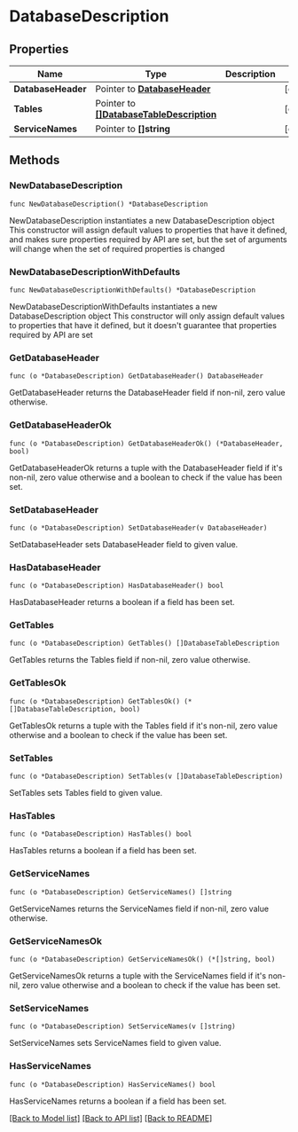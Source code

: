 # DatabaseDescription

## Properties

Name | Type | Description | Notes
------------ | ------------- | ------------- | -------------
**DatabaseHeader** | Pointer to [**DatabaseHeader**](DatabaseHeader.md) |  | [optional] 
**Tables** | Pointer to [**[]DatabaseTableDescription**](DatabaseTableDescription.md) |  | [optional] 
**ServiceNames** | Pointer to **[]string** |  | [optional] 

## Methods

### NewDatabaseDescription

`func NewDatabaseDescription() *DatabaseDescription`

NewDatabaseDescription instantiates a new DatabaseDescription object
This constructor will assign default values to properties that have it defined,
and makes sure properties required by API are set, but the set of arguments
will change when the set of required properties is changed

### NewDatabaseDescriptionWithDefaults

`func NewDatabaseDescriptionWithDefaults() *DatabaseDescription`

NewDatabaseDescriptionWithDefaults instantiates a new DatabaseDescription object
This constructor will only assign default values to properties that have it defined,
but it doesn't guarantee that properties required by API are set

### GetDatabaseHeader

`func (o *DatabaseDescription) GetDatabaseHeader() DatabaseHeader`

GetDatabaseHeader returns the DatabaseHeader field if non-nil, zero value otherwise.

### GetDatabaseHeaderOk

`func (o *DatabaseDescription) GetDatabaseHeaderOk() (*DatabaseHeader, bool)`

GetDatabaseHeaderOk returns a tuple with the DatabaseHeader field if it's non-nil, zero value otherwise
and a boolean to check if the value has been set.

### SetDatabaseHeader

`func (o *DatabaseDescription) SetDatabaseHeader(v DatabaseHeader)`

SetDatabaseHeader sets DatabaseHeader field to given value.

### HasDatabaseHeader

`func (o *DatabaseDescription) HasDatabaseHeader() bool`

HasDatabaseHeader returns a boolean if a field has been set.

### GetTables

`func (o *DatabaseDescription) GetTables() []DatabaseTableDescription`

GetTables returns the Tables field if non-nil, zero value otherwise.

### GetTablesOk

`func (o *DatabaseDescription) GetTablesOk() (*[]DatabaseTableDescription, bool)`

GetTablesOk returns a tuple with the Tables field if it's non-nil, zero value otherwise
and a boolean to check if the value has been set.

### SetTables

`func (o *DatabaseDescription) SetTables(v []DatabaseTableDescription)`

SetTables sets Tables field to given value.

### HasTables

`func (o *DatabaseDescription) HasTables() bool`

HasTables returns a boolean if a field has been set.

### GetServiceNames

`func (o *DatabaseDescription) GetServiceNames() []string`

GetServiceNames returns the ServiceNames field if non-nil, zero value otherwise.

### GetServiceNamesOk

`func (o *DatabaseDescription) GetServiceNamesOk() (*[]string, bool)`

GetServiceNamesOk returns a tuple with the ServiceNames field if it's non-nil, zero value otherwise
and a boolean to check if the value has been set.

### SetServiceNames

`func (o *DatabaseDescription) SetServiceNames(v []string)`

SetServiceNames sets ServiceNames field to given value.

### HasServiceNames

`func (o *DatabaseDescription) HasServiceNames() bool`

HasServiceNames returns a boolean if a field has been set.


[[Back to Model list]](../README.md#documentation-for-models) [[Back to API list]](../README.md#documentation-for-api-endpoints) [[Back to README]](../README.md)



